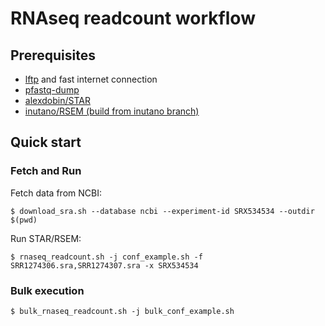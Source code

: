 # RNAseq readcount workflow

## Prerequisites

- [lftp](https://lftp.yar.ru) and fast internet connection
- [pfastq-dump](https://github.com/inutano/pfastq-dump)
- [alexdobin/STAR](https://github.com/alexdobin/STAR)
- [inutano/RSEM (build from inutano branch)](https://github.com/inutano/RSEM/tree/inutano)

## Quick start

### Fetch and Run

Fetch data from NCBI:

```
$ download_sra.sh --database ncbi --experiment-id SRX534534 --outdir $(pwd)
```

Run STAR/RSEM:

```
$ rnaseq_readcount.sh -j conf_example.sh -f SRR1274306.sra,SRR1274307.sra -x SRX534534
```

### Bulk execution

```
$ bulk_rnaseq_readcount.sh -j bulk_conf_example.sh
```
